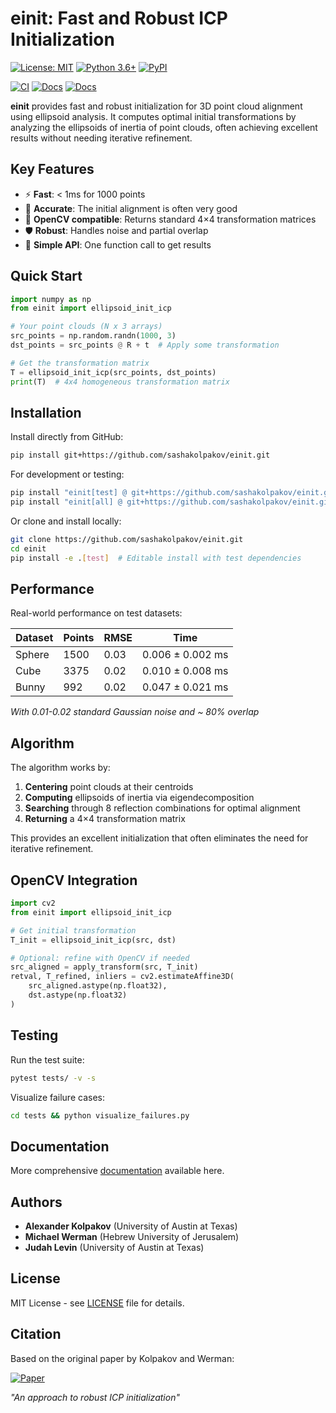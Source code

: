 # einit: Fast and Robust ICP Initialization

[![License: MIT](https://img.shields.io/badge/License-MIT-blue.svg)](https://opensource.org/licenses/MIT)
[![Python 3.6+](https://img.shields.io/badge/python-3.6+-blue.svg)](https://www.python.org/downloads/)
[![PyPI](https://img.shields.io/pypi/v/einit.svg)](https://pypi.org/project/einit/)

<!-- CI status from GitHub Actions -->
[![CI](https://img.shields.io/github/actions/workflow/status/sashakolpakov/einit/pylint.yml?branch=main&label=CI&logo=github)](https://github.com/sashakolpakov/einit/actions/workflows/pylint.yml) <!-- Docs status from GitHub Actions -->
[![Docs](https://img.shields.io/github/actions/workflow/status/sashakolpakov/einit/deploy_docs.yml?branch=main&label=Docs&logo=github)](https://github.com/sashakolpakov/einit/actions/workflows/deploy_docs.yml) <!-- Docs health via HTTP ping -->
[![Docs](https://img.shields.io/website-up-down-green-red/https/sashakolpakov.github.io/einit?label=API%20Documentation)](https://sashakolpakov.github.io/einit/)



**einit** provides fast and robust initialization for 3D point cloud alignment using ellipsoid analysis. It computes optimal initial transformations by analyzing the ellipsoids of inertia of point clouds, often achieving excellent results without needing iterative refinement.

## Key Features

- ⚡ **Fast**: < 1ms for 1000 points
- 🎯 **Accurate**: The initial alignment is often very good
- 🔧 **OpenCV compatible**: Returns standard 4×4 transformation matrices  
- 🛡️ **Robust**: Handles noise and partial overlap
- 🐍 **Simple API**: One function call to get results

## Quick Start

```python
import numpy as np
from einit import ellipsoid_init_icp

# Your point clouds (N x 3 arrays)
src_points = np.random.randn(1000, 3)
dst_points = src_points @ R + t  # Apply some transformation

# Get the transformation matrix
T = ellipsoid_init_icp(src_points, dst_points)
print(T)  # 4x4 homogeneous transformation matrix
```

## Installation

Install directly from GitHub:

```bash
pip install git+https://github.com/sashakolpakov/einit.git
```

For development or testing:
```bash
pip install "einit[test] @ git+https://github.com/sashakolpakov/einit.git@main"  # Includes matplotlib, pytest
pip install "einit[all] @ git+https://github.com/sashakolpakov/einit.git@main"   # Everything including docs
```

Or clone and install locally:
```bash
git clone https://github.com/sashakolpakov/einit.git
cd einit
pip install -e .[test]  # Editable install with test dependencies
```

## Performance

Real-world performance on test datasets:

| Dataset | Points | RMSE  | Time             |
|---------|--------|-------|------------------|
| Sphere  | 1500   | 0.03  | 0.006 ± 0.002 ms |  
| Cube    | 3375   | 0.02  | 0.010 ± 0.008 ms |
| Bunny   | 992    | 0.02  | 0.047 ± 0.021 ms |

*With 0.01-0.02 standard Gaussian noise and ~ 80% overlap*

## Algorithm

The algorithm works by:

1. **Centering** point clouds at their centroids
2. **Computing** ellipsoids of inertia via eigendecomposition  
3. **Searching** through 8 reflection combinations for optimal alignment
4. **Returning** a 4×4 transformation matrix

This provides an excellent initialization that often eliminates the need for iterative refinement.

## OpenCV Integration

```python
import cv2
from einit import ellipsoid_init_icp

# Get initial transformation
T_init = ellipsoid_init_icp(src, dst)

# Optional: refine with OpenCV if needed
src_aligned = apply_transform(src, T_init)
retval, T_refined, inliers = cv2.estimateAffine3D(
    src_aligned.astype(np.float32), 
    dst.astype(np.float32)
)
```

## Testing

Run the test suite:
```bash
pytest tests/ -v -s
```

Visualize failure cases:
```bash
cd tests && python visualize_failures.py
```

## Documentation

More comprehensive [documentation](https://sashakolpakov.github.io/einit/) available here. 

## Authors

- **Alexander Kolpakov** (University of Austin at Texas)
- **Michael Werman** (Hebrew University of Jerusalem)  
- **Judah Levin** (University of Austin at Texas)

## License

MIT License - see [LICENSE](LICENSE) file for details.

## Citation

Based on the original paper by Kolpakov and Werman:

[![Paper](https://img.shields.io/badge/arXiv-read%20PDF-b31b1b.svg)](https://arxiv.org/abs/2212.05332)

*"An approach to robust ICP initialization"*
